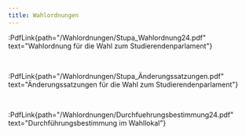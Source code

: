 ```yaml
---
title: Wahlordnungen
---
```


:PdfLink{path="/Wahlordnungen/Stupa_Wahlordnung24.pdf" text="Wahlordnung für die Wahl zum Studierendenparlament"}

<br>

:PdfLink{path="/Wahlordnungen/Stupa_Änderungssatzungen.pdf" text="Änderungssatzungen für die Wahl zum Studierendenparlament"}

<br>

:PdfLink{path="/Wahlordnungen/Durchfuehrungsbestimmung24.pdf" text="Durchführungsbestimmung im Wahllokal"}

